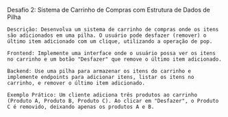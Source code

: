Desafio 2: Sistema de Carrinho de Compras com Estrutura de Dados de Pilha

    Descrição: Desenvolva um sistema de carrinho de compras onde os itens são adicionados em uma pilha. O usuário pode desfazer (remover) o último item adicionado com um clique, utilizando a operação de pop.

    Frontend: Implemente uma interface onde o usuário possa ver os itens no carrinho e um botão "Desfazer" que remove o último item adicionado.

    Backend: Use uma pilha para armazenar os itens do carrinho e implemente endpoints para adicionar itens, listar os itens no carrinho, e remover o último item adicionado.

    Exemplo Prático: Um cliente adiciona três produtos ao carrinho (Produto A, Produto B, Produto C). Ao clicar em "Desfazer", o Produto C é removido, deixando apenas os produtos A e B.

